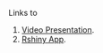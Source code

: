 Links to

1. [Video Presentation](https://mediaspace.illinois.edu/media/t/1_3yvpnzqn).
2. [Rshiny App](https://yutongdai.shinyapps.io/shinyapp/).
